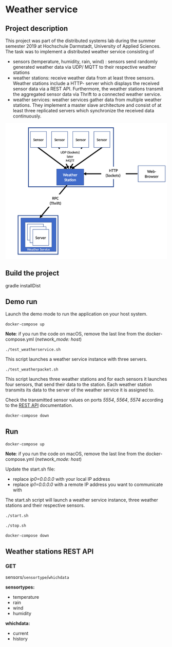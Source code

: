 # Weather service

## Project description 

This project was part of the distributed systems lab during the summer semester 2019 at Hochschule Darmstadt, University of Applied Sciences.
The task was to implement a distributed weather service consisting of 
- sensors (temperature, humidity, rain, wind) : sensors send randomly generated weather data via UDP/ MQTT to their respective weather stations
- weather stations: receive weather data from at least three sensors. Weather stations include a HTTP- server 
which displays the received sensor data via a REST API. Furthermore, the weather stations transmit the aggregated sensor
data via Thrift to a connected weather service.
- weather services: weather services gather data from multiple weather stations. They implement a master slave 
architecture and consist of at least three replicated servers which synchronize the received data continuously.  

![Project overview](project_overview.png) 


## Build the project

gradle installDist

## Demo run

Launch the demo mode to run the application on your host system. 

`docker-compose up`

**Note**: if you run the code on macOS, remove the last line from the docker-compose.yml (*network_mode: host*)



`./test_weatherservice.sh`

This script launches a weather service instance with three servers.


`./test_weatherpacket.sh`

This script launches three weather stations and for each sensors it launches four sensors, that 
send their data to the station. Each weather station transmits its data to the server of the weather
service it is assigned to. 


Check the transmitted sensor values on ports *5554*, *5564*, *5574* according to the [REST API](#weather-stations-rest-api) documentation.

`docker-compose down`

## Run

`docker-compose up`

**Note**: if you run the code on macOS, remove the last line from the docker-compose.yml (*network_mode: host*)


Update the start.sh file:
- replace *ip0=0.0.0.0* with your local IP address
- replace *ip1=0.0.0.0* with a remote IP address you want to communicate with

The start.sh script will launch a weather service instance, three weather stations and their respective sensors. 

`./start.sh`

`./stop.sh`

`docker-compose down`

## Weather stations REST API 

### GET

sensors/`sensortype`/`whichdata`

**sensortypes:** 

- temperature
- rain
- wind
- humidity

**whichdata:** 

- current
- history
        
